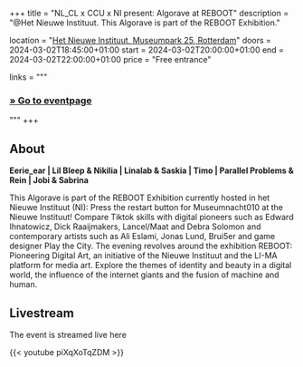 +++
title       = "NL_CL x CCU x NI present: Algorave at REBOOT"
description = "@Het Nieuwe Instituut. This Algorave is part of the REBOOT Exhibition."

location    = "[Het Nieuwe Instituut, Museumpark 25, Rotterdam](https://www.openstreetmap.org/node/11734474136)"
doors       = 2024-03-02T18:45:00+01:00
start       = 2024-03-02T20:00:00+01:00
end         = 2024-03-02T22:00:00+01:00
price       = "Free entrance"

links = """
  ### [» Go to eventpage ](https://nieuweinstituut.nl/events/museumnacht-2024-reboot-the-night)
"""
+++

<!--more-->

## About

**Eerie_ear | Lil Bleep & Nikilia | Linalab & Saskia | Timo | Parallel Problems & Rein | Jobi & Sabrina**

This Algorave is part of the REBOOT Exhibition currently hosted in het Nieuwe Instituut (NI): Press the restart button for Museumnacht010 at the Nieuwe Instituut! Compare Tiktok skills with digital pioneers such as Edward Ihnatowicz, Dick Raaijmakers, Lancel/Maat and Debra Solomon and contemporary artists such as Ali Eslami, Jonas Lund, Brui5er and game designer Play the City. The evening revolves around the exhibition REBOOT: Pioneering Digital Art, an initiative of the Nieuwe Instituut and the LI-MA platform for media art. Explore the themes of identity and beauty in a digital world, the influence of the internet giants and the fusion of machine and human.

## Livestream

The event is streamed live here

{{< youtube piXqXoTqZDM >}}